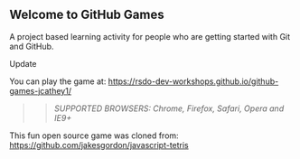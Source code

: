 ## Welcome to GitHub Games

A project based learning activity for people who are getting started with Git and GitHub.

Update

You can play the game at: https://rsdo-dev-workshops.github.io/github-games-jcathey1/

>> _*SUPPORTED BROWSERS*: Chrome, Firefox, Safari, Opera and IE9+_

This fun open source game was cloned from: https://github.com/jakesgordon/javascript-tetris
